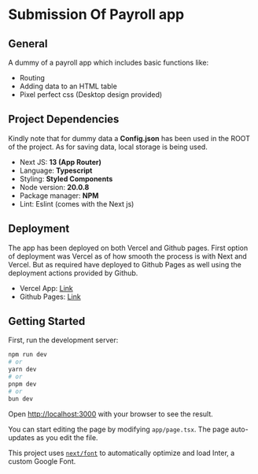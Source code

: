 # Submission Of Payroll app
## General
A dummy of a payroll app which includes basic functions like:
- Routing
- Adding data to an HTML table
- Pixel perfect css (Desktop design provided)


## Project Dependencies
Kindly note that for dummy data a **Config.json** has been used in the ROOT of the project.
As for saving data, local storage is being used.
- Next JS: **13 (App Router)**
- Language: **Typescript**
- Styling: **Styled Components**
- Node version: **20.0.8**
- Package manager: **NPM**
- Lint: Eslint (comes with the Next js)


## Deployment

The app has been deployed on both Vercel and Github pages.
First option of deployment was Vercel as of how smooth the process is with Next and Vercel.
But as required have deployed to Github Pages as well using the deployment actions provided by Github.

- Vercel App: [Link](https://next-payroll.vercel.app/)
- Github Pages: [Link](https://vishseen.github.io/next-payroll/)



## Getting Started

First, run the development server:

```bash
npm run dev
# or
yarn dev
# or
pnpm dev
# or
bun dev
```

Open [http://localhost:3000](http://localhost:3000) with your browser to see the result.

You can start editing the page by modifying `app/page.tsx`. The page auto-updates as you edit the file.

This project uses [`next/font`](https://nextjs.org/docs/basic-features/font-optimization) to automatically optimize and load Inter, a custom Google Font.
